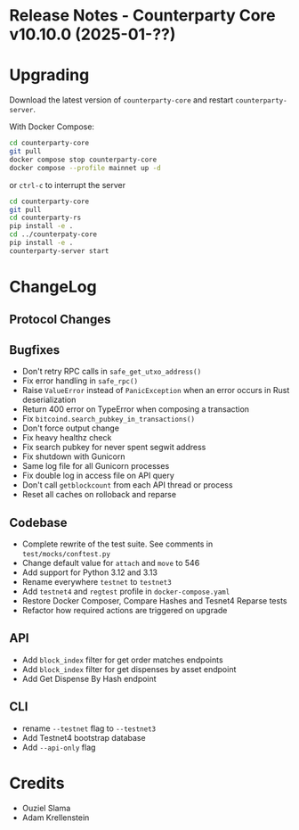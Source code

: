 # Release Notes - Counterparty Core v10.10.0 (2025-01-??)


# Upgrading

Download the latest version of `counterparty-core` and restart `counterparty-server`.

With Docker Compose:

```bash
cd counterparty-core
git pull
docker compose stop counterparty-core
docker compose --profile mainnet up -d
```

or `ctrl-c` to interrupt the server

```bash
cd counterparty-core
git pull
cd counterparty-rs
pip install -e .
cd ../counterpaty-core
pip install -e .
counterparty-server start
```

# ChangeLog

## Protocol Changes

## Bugfixes

- Don't retry RPC calls in `safe_get_utxo_address()`
- Fix error handling in `safe_rpc()`
- Raise `ValueError` instead of `PanicException` when an error occurs in Rust deserialization
- Return 400 error on TypeError when composing a transaction
- Fix `bitcoind.search_pubkey_in_transactions()`
- Don't force output change
- Fix heavy healthz check
- Fix search pubkey for never spent segwit address
- Fix shutdown with Gunicorn
- Same log file for all Gunicorn processes
- Fix double log in access file on API query
- Don't call `getblockcount` from each API thread or process
- Reset all caches on rolloback and reparse

## Codebase

- Complete rewrite of the test suite. See comments in `test/mocks/conftest.py`
- Change default value for `attach` and `move` to 546
- Add support for Python 3.12 and 3.13
- Rename everywhere `testnet` to `testnet3`
- Add `testnet4` and `regtest` profile in `docker-compose.yaml`
- Restore Docker Composer, Compare Hashes and Tesnet4 Reparse tests
- Refactor how required actions are triggered on upgrade

## API

- Add `block_index` filter for get order matches endpoints
- Add `block_index` filter for get dispenses by asset endpoint
- Add Get Dispense By Hash endpoint

## CLI

- rename `--testnet` flag to `--testnet3`
- Add Testnet4 bootstrap database
- Add `--api-only` flag

# Credits

- Ouziel Slama
- Adam Krellenstein
